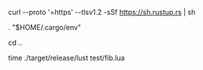 curl --proto '=https' --tlsv1.2 -sSf https://sh.rustup.rs | sh

. "$HOME/.cargo/env"

cd .. 

time ./target/release/lust test/fib.lua